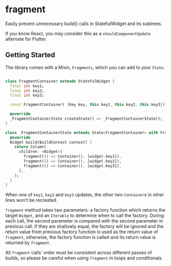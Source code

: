 # fragment

Easily prevent unnecessary build() calls in StatefulWidget and its subtrees.

If you know React, you may consider this as a `shouldComponentUpdate` alternate for Flutter.

## Getting Started

The library comes with a Mixin, `Fragments`, which you can add to your `State`. 

```dart

class FragmentContainer extends StatefulWidget {
  final int key1;
  final int key2;
  final int key3;

  const FragmentContainer( {Key key, this.key1, this.key2, this.key3}) : super(key: key);

  @override
  _FragmentContainerState createState() => _FragmentContainerState();
}

class _FragmentContainerState extends State<FragmentContainer> with Fragments {
  @override
  Widget build(BuildContext context) {
    return Column(
      children: <Widget>[
        fragment(() => Container(), [widget.key1]),
        fragment(() => Container(), [widget.key2]),
        fragment(() => Container(), [widget.key3]),
      ],
    );
  }
}

```

When one of `key1`, `key2` and `key3` updates, the other two `Container`s in other lines won't be recreated.

`fragment` method takes two parameters: a factory function which returns the target `Widget`, and an `Iterable` to determine when to call the factory. During each call, the second parameter is compared with the second parameter in previous call. If they are shallowly equal, the factory will be ignored and the return value from previous factory function is used as the return value of `fragment`, otherwise, the factory function is called and its return value is returned by `fragment`.

All `fragment` calls' order must be consistent across different passes of builds, so please be careful when using `fragment` in loops and conditionals.

